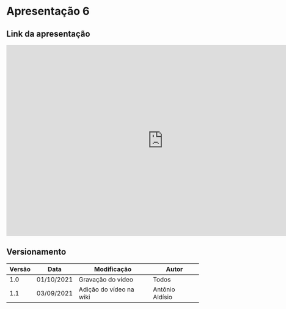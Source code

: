 # Apresentação 6

## Link da apresentação

<iframe width="820" height="500" src="https://www.youtube.com/embed/_eKYBM4lF7c" frameborder="0"
    allow="accelerometer; autoplay; clipboard-write; encrypted-media; gyroscope; picture-in-picture"
    allowfullscreen></iframe>


#### 

## Versionamento
<center>

| Versão | Data | Modificação | Autor |
|--|--|--|--|
| 1.0  | 01/10/2021 | Gravação do vídeo | Todos |
| 1.1  | 03/09/2021 | Adição do vídeo na wiki | Antônio Aldísio |




</center>